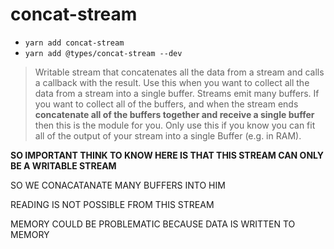 # concat-stream

- `yarn add concat-stream`
- `yarn add @types/concat-stream --dev`

> Writable stream that concatenates all the data from a stream and calls a callback with the result. Use this when you want to collect all the data from a stream into a single buffer.
> Streams emit many buffers. If you want to collect all of the buffers, and when the stream ends **concatenate all of the buffers together and receive a single buffer** then this is the module for you.
> Only use this if you know you can fit all of the output of your stream into a single Buffer (e.g. in RAM).

**SO IMPORTANT THINK TO KNOW HERE IS THAT THIS STREAM CAN ONLY BE A WRITABLE STREAM**

SO WE CONACATANATE MANY BUFFERS INTO HIM

READING IS NOT POSSIBLE FROM THIS STREAM

MEMORY COULD BE PROBLEMATIC BECAUSE DATA IS WRITTEN TO MEMORY


